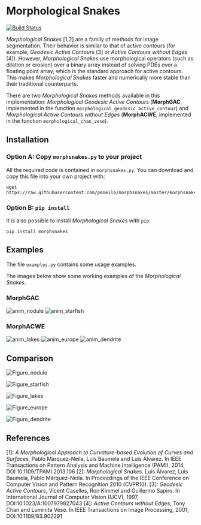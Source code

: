 # Morphological Snakes

[![Build Status](https://travis-ci.org/pmneila/morphsnakes.svg?branch=master)](https://travis-ci.org/pmneila/morphsnakes)
<!-- [![codecov](https://codecov.io/gh/Borda/morph-snakes/branch/master/graph/badge.svg)](https://codecov.io/gh/Borda/morph-snakes)
[![Codacy Badge](https://api.codacy.com/project/badge/Grade/fc7cd38998a74f25a7aecae44173dab0)](https://www.codacy.com/app/Borda/morph-snakes?utm_source=github.com&amp;utm_medium=referral&amp;utm_content=Borda/morph-snakes&amp;utm_campaign=Badge_Grade)
[![Code Health](https://landscape.io/github/Borda/morph-snakes/master/landscape.svg?style=flat)](https://landscape.io/github/Borda/morph-snakes/master) -->

*Morphological Snakes* [1,2] are a family of methods for image segmentation.
Their behavior is similar to that of active contours (for example, *Geodesic
Active Contours* [3] or *Active Contours without Edges* [4]). However,
*Morphological Snakes* use morphological operators (such as dilation or
erosion) over a binary array instead of solving PDEs over a floating point
array, which is the standard approach for active contours. This makes
*Morphological Snakes* faster and numerically more stable than their
traditional counterparts.

There are two *Morphological Snakes* methods available in this implementation:
*Morphological Geodesic Active Contours* (**MorphGAC**, implemented in the
function ``morphological_geodesic_active_contour``) and *Morphological Active
Contours without Edges* (**MorphACWE**, implemented in the function
``morphological_chan_vese``).

## Installation

### Option A: Copy `morphsnakes.py` to your project

All the required code is contained in `morphsnakes.py`. You can download and copy this file into your own project with:
```
wget https://raw.githubusercontent.com/pmneila/morphsnakes/master/morphsnakes.py
```

### Option B: `pip install`

It is also possible to install *Morphological Snakes* with `pip`:
```
pip install morphsnakes
```

## Examples

The file `examples.py` contains some usage examples.

The images below show some working examples of the *Morphological Snakes*.

### MorphGAC

![anim_nodule](examples/anim_nodule.gif)
![anim_starfish](examples/anim_starfish.gif)

### MorphACWE

![anim_lakes](examples/anim_lakes.gif)
![anim_europe](examples/anim_europe.gif)
![anim_dendrite](examples/anim_dendrite.gif)

## Comparison

![Figure_nodule](examples/Figure_nodule.png)

![Figure_starfish](examples/Figure_starfish.png)

![Figure_lakes](examples/Figure_lakes.png)

![Figure_europe](examples/Figure_europe.png)

![Figure_dendrite](examples/Figure_dendrite.png)


## References

[1]: *A Morphological Approach to Curvature-based Evolution of Curves and
    Surfaces*, Pablo Márquez-Neila, Luis Baumela and Luis Álvarez. In IEEE
    Transactions on Pattern Analysis and Machine Intelligence (PAMI),
    2014, DOI 10.1109/TPAMI.2013.106
[2]: *Morphological Snakes*. Luis Álvarez, Luis Baumela, Pablo Márquez-Neila.
   In Proceedings of the IEEE Conference on Computer Vision and Pattern Recognition 2010 (CVPR10).
[3]: *Geodesic Active Contours*, Vicent Caselles, Ron Kimmel and Guillermo
    Sapiro. In International Journal of Computer Vision (IJCV), 1997,
    DOI:10.1023/A:1007979827043
[4]: *Active Contours without Edges*, Tony Chan and Luminita Vese. In IEEE
    Transactions on Image Processing, 2001, DOI:10.1109/83.902291
